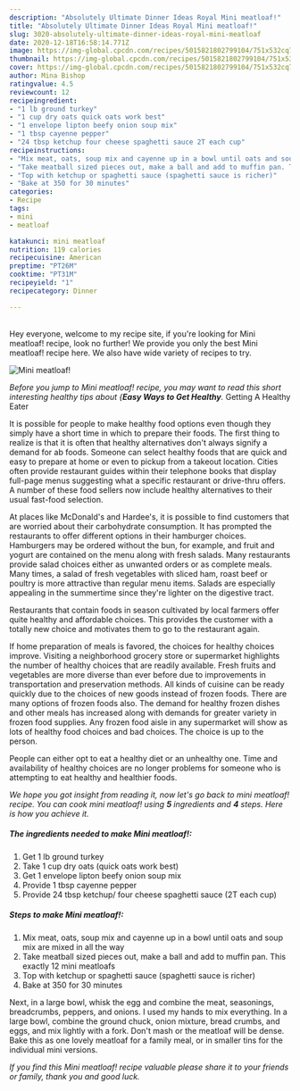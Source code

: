 ```yaml
---
description: "Absolutely Ultimate Dinner Ideas Royal Mini meatloaf!"
title: "Absolutely Ultimate Dinner Ideas Royal Mini meatloaf!"
slug: 3020-absolutely-ultimate-dinner-ideas-royal-mini-meatloaf
date: 2020-12-18T16:58:14.771Z
image: https://img-global.cpcdn.com/recipes/5015821802799104/751x532cq70/mini-meatloaf-recipe-main-photo.jpg
thumbnail: https://img-global.cpcdn.com/recipes/5015821802799104/751x532cq70/mini-meatloaf-recipe-main-photo.jpg
cover: https://img-global.cpcdn.com/recipes/5015821802799104/751x532cq70/mini-meatloaf-recipe-main-photo.jpg
author: Mina Bishop
ratingvalue: 4.5
reviewcount: 12
recipeingredient:
- "1 lb ground turkey"
- "1 cup dry oats quick oats work best"
- "1 envelope lipton beefy onion soup mix"
- "1 tbsp cayenne pepper"
- "24 tbsp ketchup four cheese spaghetti sauce 2T each cup"
recipeinstructions:
- "Mix meat, oats, soup mix and cayenne up in a bowl until oats and soup mix are mixed in all the way"
- "Take meatball sized pieces out, make a ball and add to muffin pan. This  exactly 12 mini meatloafs"
- "Top with ketchup or spaghetti sauce (spaghetti sauce is richer)"
- "Bake at 350 for 30 minutes"
categories:
- Recipe
tags:
- mini
- meatloaf

katakunci: mini meatloaf 
nutrition: 119 calories
recipecuisine: American
preptime: "PT26M"
cooktime: "PT31M"
recipeyield: "1"
recipecategory: Dinner

---
```

<br>
Hey everyone, welcome to my recipe site, if you're looking for Mini meatloaf! recipe, look no further! We provide you only the best Mini meatloaf! recipe here. We also have wide variety of recipes to try.
<br>


![Mini meatloaf!](https://img-global.cpcdn.com/recipes/5015821802799104/751x532cq70/mini-meatloaf-recipe-main-photo.jpg)

<i>Before you jump to Mini meatloaf! recipe, you may want to read this short interesting healthy tips about {<strong>Easy Ways to Get Healthy</strong>.</i>
Getting A Healthy Eater

It is possible for people to make healthy food options even though they simply have a short time in which to prepare their foods. The first thing to realize is that it is often that healthy alternatives don't always signify a demand for ab foods. Someone can select healthy foods that are quick and easy to prepare at home or even to pickup from a takeout location. Cities often provide restaurant guides within their telephone books that display full-page menus suggesting what a specific restaurant or drive-thru offers. A number of these food sellers now include healthy alternatives to their usual fast-food selection.

At places like McDonald's and Hardee's, it is possible to find customers that are worried about their carbohydrate consumption.  It has prompted the restaurants to offer different options in their hamburger choices. Hamburgers may be ordered without the bun, for example, and fruit and yogurt are contained on the menu along with fresh salads. Many restaurants provide salad choices either as unwanted orders or as complete meals. Many times, a salad of fresh vegetables with sliced ham, roast beef or poultry is more attractive than regular menu items.  Salads are especially appealing in the summertime since they're lighter on the digestive tract.

Restaurants that contain foods in season cultivated by local farmers offer quite healthy and affordable choices.  This provides the customer with a totally new choice and motivates them to go to the restaurant again.

If home preparation of meals is favored, the choices for healthy choices improve. Visiting a neighborhood grocery store or supermarket highlights the number of healthy choices that are readily available. Fresh fruits and vegetables are more diverse than ever before due to improvements in transportation and preservation methods.  All kinds of cuisine can be ready quickly due to the choices of new goods instead of frozen foods. There are many options of frozen foods also. The demand for healthy frozen dishes and other meals has increased along with demands for greater variety in frozen food supplies. Any frozen food aisle in any supermarket will show as lots of healthy food choices and bad choices. The choice is up to the person.

People can either opt to eat a healthy diet or an unhealthy one. Time and availability of healthy choices are no longer problems for someone who is attempting to eat healthy and healthier foods.


<i>We hope you got insight from reading it, now let's go back to mini meatloaf! recipe. You can cook mini meatloaf! using <strong>5</strong> ingredients and <strong>4</strong> steps. Here is how you achieve it.
</i>

##### The ingredients needed to make Mini meatloaf!:

1. Get 1 lb ground turkey
1. Take 1 cup dry oats (quick oats work best)
1. Get 1 envelope lipton beefy onion soup mix
1. Provide 1 tbsp cayenne pepper
1. Provide 24 tbsp ketchup/ four cheese spaghetti sauce (2T each cup)


##### Steps to make Mini meatloaf!:

1. Mix meat, oats, soup mix and cayenne up in a bowl until oats and soup mix are mixed in all the way
1. Take meatball sized pieces out, make a ball and add to muffin pan. This  exactly 12 mini meatloafs
1. Top with ketchup or spaghetti sauce (spaghetti sauce is richer)
1. Bake at 350 for 30 minutes


Next, in a large bowl, whisk the egg and combine the meat, seasonings, breadcrumbs, peppers, and onions. I used my hands to mix everything. In a large bowl, combine the ground chuck, onion mixture, bread crumbs, and eggs, and mix lightly with a fork. Don&#39;t mash or the meatloaf will be dense. Bake this as one lovely meatloaf for a family meal, or in smaller tins for the individual mini versions. 

<i>If you find this Mini meatloaf! recipe valuable please share it to your friends or family, thank you and good luck.</i>
